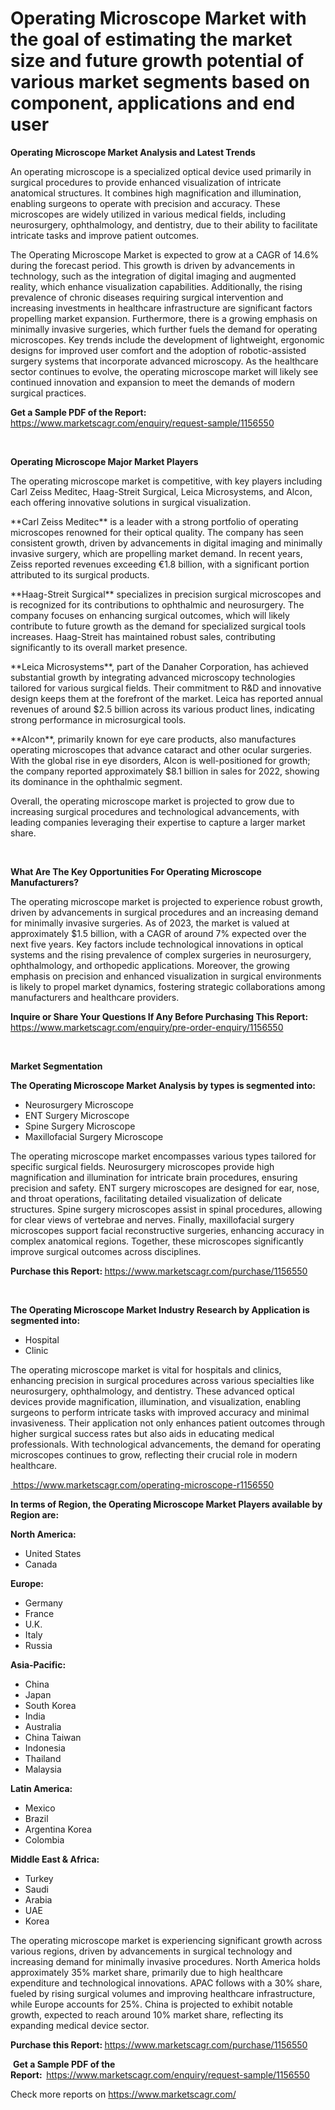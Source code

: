<p><h1>Operating Microscope Market with the goal of estimating the market size and future growth potential of various market segments based on component, applications and end user</h1></p><p><strong>Operating Microscope Market Analysis and Latest Trends</strong></p>
<p><p>An operating microscope is a specialized optical device used primarily in surgical procedures to provide enhanced visualization of intricate anatomical structures. It combines high magnification and illumination, enabling surgeons to operate with precision and accuracy. These microscopes are widely utilized in various medical fields, including neurosurgery, ophthalmology, and dentistry, due to their ability to facilitate intricate tasks and improve patient outcomes.</p><p>The Operating Microscope Market is expected to grow at a CAGR of 14.6% during the forecast period. This growth is driven by advancements in technology, such as the integration of digital imaging and augmented reality, which enhance visualization capabilities. Additionally, the rising prevalence of chronic diseases requiring surgical intervention and increasing investments in healthcare infrastructure are significant factors propelling market expansion. Furthermore, there is a growing emphasis on minimally invasive surgeries, which further fuels the demand for operating microscopes. Key trends include the development of lightweight, ergonomic designs for improved user comfort and the adoption of robotic-assisted surgery systems that incorporate advanced microscopy. As the healthcare sector continues to evolve, the operating microscope market will likely see continued innovation and expansion to meet the demands of modern surgical practices.</p></p>
<p><strong>Get a Sample PDF of the Report:&nbsp;</strong> <a href="https://www.marketscagr.com/enquiry/request-sample/1156550?utm_campaign=2660&utm_medium=2&utm_source=Github&utm_content=ia&utm_term=04032025&utm_id=operating-microscope">https://www.marketscagr.com/enquiry/request-sample/1156550</a></p>
<p>&nbsp;</p>
<p><strong>Operating Microscope Major Market Players</strong></p>
<p><p>The operating microscope market is competitive, with key players including Carl Zeiss Meditec, Haag-Streit Surgical, Leica Microsystems, and Alcon, each offering innovative solutions in surgical visualization.</p><p>**Carl Zeiss Meditec** is a leader with a strong portfolio of operating microscopes renowned for their optical quality. The company has seen consistent growth, driven by advancements in digital imaging and minimally invasive surgery, which are propelling market demand. In recent years, Zeiss reported revenues exceeding €1.8 billion, with a significant portion attributed to its surgical products.</p><p>**Haag-Streit Surgical** specializes in precision surgical microscopes and is recognized for its contributions to ophthalmic and neurosurgery. The company focuses on enhancing surgical outcomes, which will likely contribute to future growth as the demand for specialized surgical tools increases. Haag-Streit has maintained robust sales, contributing significantly to its overall market presence.</p><p>**Leica Microsystems**, part of the Danaher Corporation, has achieved substantial growth by integrating advanced microscopy technologies tailored for various surgical fields. Their commitment to R&D and innovative design keeps them at the forefront of the market. Leica has reported annual revenues of around $2.5 billion across its various product lines, indicating strong performance in microsurgical tools.</p><p>**Alcon**, primarily known for eye care products, also manufactures operating microscopes that advance cataract and other ocular surgeries. With the global rise in eye disorders, Alcon is well-positioned for growth; the company reported approximately $8.1 billion in sales for 2022, showing its dominance in the ophthalmic segment.</p><p>Overall, the operating microscope market is projected to grow due to increasing surgical procedures and technological advancements, with leading companies leveraging their expertise to capture a larger market share.</p></p>
<p>&nbsp;</p>
<p><strong>What Are The Key Opportunities For Operating Microscope Manufacturers?</strong></p>
<p><p>The operating microscope market is projected to experience robust growth, driven by advancements in surgical procedures and an increasing demand for minimally invasive surgeries. As of 2023, the market is valued at approximately $1.5 billion, with a CAGR of around 7% expected over the next five years. Key factors include technological innovations in optical systems and the rising prevalence of complex surgeries in neurosurgery, ophthalmology, and orthopedic applications. Moreover, the growing emphasis on precision and enhanced visualization in surgical environments is likely to propel market dynamics, fostering strategic collaborations among manufacturers and healthcare providers.</p></p>
<p><strong>Inquire or Share Your Questions If Any Before Purchasing This Report:</strong> <a href="https://www.marketscagr.com/enquiry/pre-order-enquiry/1156550?utm_campaign=2660&utm_medium=2&utm_source=Github&utm_content=ia&utm_term=04032025&utm_id=operating-microscope">https://www.marketscagr.com/enquiry/pre-order-enquiry/1156550</a></p>
<p>&nbsp;</p>
<p><strong>Market Segmentation</strong></p>
<p><strong>The Operating Microscope Market Analysis by types is segmented into:</strong></p>
<p><ul><li>Neurosurgery Microscope</li><li>ENT Surgery Microscope</li><li>Spine Surgery Microscope</li><li>Maxillofacial Surgery Microscope</li></ul></p>
<p><p>The operating microscope market encompasses various types tailored for specific surgical fields. Neurosurgery microscopes provide high magnification and illumination for intricate brain procedures, ensuring precision and safety. ENT surgery microscopes are designed for ear, nose, and throat operations, facilitating detailed visualization of delicate structures. Spine surgery microscopes assist in spinal procedures, allowing for clear views of vertebrae and nerves. Finally, maxillofacial surgery microscopes support facial reconstructive surgeries, enhancing accuracy in complex anatomical regions. Together, these microscopes significantly improve surgical outcomes across disciplines.</p></p>
<p><strong>Purchase this Report:&nbsp;</strong><a href="https://www.marketscagr.com/purchase/1156550?utm_campaign=2660&utm_medium=2&utm_source=Github&utm_content=ia&utm_term=04032025&utm_id=operating-microscope">https://www.marketscagr.com/purchase/1156550</a></p>
<p>&nbsp;</p>
<p><strong>The Operating Microscope Market Industry Research by Application is segmented into:</strong></p>
<p><ul><li>Hospital</li><li>Clinic</li></ul></p>
<p><p>The operating microscope market is vital for hospitals and clinics, enhancing precision in surgical procedures across various specialties like neurosurgery, ophthalmology, and dentistry. These advanced optical devices provide magnification, illumination, and visualization, enabling surgeons to perform intricate tasks with improved accuracy and minimal invasiveness. Their application not only enhances patient outcomes through higher surgical success rates but also aids in educating medical professionals. With technological advancements, the demand for operating microscopes continues to grow, reflecting their crucial role in modern healthcare.</p></p>
<p><a href="https://www.marketscagr.com/operating-microscope-r1156550?utm_campaign=2660&utm_medium=2&utm_source=Github&utm_content=ia&utm_term=04032025&utm_id=operating-microscope">&nbsp;https://www.marketscagr.com/operating-microscope-r1156550</a></p>
<p><strong>In terms of Region, the Operating Microscope Market Players available by Region are:</strong></p>
<p>
    <p> <strong> North America: </strong>
        <ul>
            <li>United States</li>
            <li>Canada</li>
        </ul>
        </p> 
    <p> <strong> Europe: </strong>
        <ul>
            <li>Germany</li>
            <li>France</li>
            <li>U.K.</li>
            <li>Italy</li>
            <li>Russia</li>
        </ul>
        </p> 
    <p> <strong> Asia-Pacific: </strong>
        <ul>
            <li>China</li>
            <li>Japan</li>
            <li>South Korea</li>
            <li>India</li>
            <li>Australia</li>
            <li>China Taiwan</li>
            <li>Indonesia</li>
            <li>Thailand</li>
            <li>Malaysia</li>
        </ul>
        </p> 
    <p> <strong> Latin America: </strong>
        <ul>
            <li>Mexico</li>
            <li>Brazil</li>
            <li>Argentina Korea</li>
            <li>Colombia</li>
        </ul>
        </p> 
    <p> <strong> Middle East & Africa: </strong>
        <ul>
            <li>Turkey</li>
            <li>Saudi</li>
            <li>Arabia</li>
            <li>UAE</li>
            <li>Korea</li>
        </ul>
    </p>
    </p>
<p><p>The operating microscope market is experiencing significant growth across various regions, driven by advancements in surgical technology and increasing demand for minimally invasive procedures. North America holds approximately 35% market share, primarily due to high healthcare expenditure and technological innovations. APAC follows with a 30% share, fueled by rising surgical volumes and improving healthcare infrastructure, while Europe accounts for 25%. China is projected to exhibit notable growth, expected to reach around 10% market share, reflecting its expanding medical device sector.</p></p>
<p><strong>Purchase this Report: </strong><a href="https://www.marketscagr.com/purchase/1156550?utm_campaign=2660&utm_medium=2&utm_source=Github&utm_content=ia&utm_term=04032025&utm_id=operating-microscope">https://www.marketscagr.com/purchase/1156550</a></p>
<p>&nbsp;<strong>Get a Sample PDF of the Report:&nbsp;&nbsp;</strong><a href="https://www.marketscagr.com/enquiry/request-sample/1156550?utm_campaign=2660&utm_medium=2&utm_source=Github&utm_content=ia&utm_term=04032025&utm_id=operating-microscope">https://www.marketscagr.com/enquiry/request-sample/1156550</a></p>
<p><strong></strong></p>
<p>Check more reports on <a href="https://www.marketscagr.com/?utm_campaign=2660&utm_medium=2&utm_source=Github&utm_content=ia&utm_term=04032025&utm_id=operating-microscope">https://www.marketscagr.com/</a></p>
